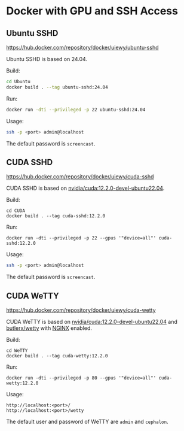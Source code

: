 # Docker with GPU and SSH Access

## Ubuntu SSHD

https://hub.docker.com/repository/docker/uiewy/ubuntu-sshd

Ubuntu SSHD is based on 24.04.

Build:

```bash
cd Ubuntu
docker build . --tag ubuntu-sshd:24.04
```

Run:

```bash
docker run -dti --privileged -p 22 ubuntu-sshd:24.04
```

Usage:

```bash
ssh -p <port> admin@localhost
```

The default password is `screencast`.

## CUDA SSHD

https://hub.docker.com/repository/docker/uiewy/cuda-sshd

CUDA SSHD is based on [nvidia/cuda:12.2.0-devel-ubuntu22.04](https://hub.docker.com/r/nvidia/cuda).

Build:

```shell
cd CUDA
docker build . --tag cuda-sshd:12.2.0
```

Run:
```shell
docker run -dti --privileged -p 22 --gpus '"device=all"' cuda-sshd:12.2.0
```

Usage:

```bash
ssh -p <port> admin@localhost
```

The default password is `screencast`.

## CUDA WeTTY

https://hub.docker.com/repository/docker/uiewy/cuda-wetty

CUDA WeTTY is based on [nvidia/cuda:12.2.0-devel-ubuntu22.04](https://hub.docker.com/r/nvidia/cuda) and [butlerx/wetty](https://github.com/butlerx/wetty) with [NGINX](https://nginx.org/) enabled.

Build:

```shell
cd WeTTY
docker build . --tag cuda-wetty:12.2.0
```

Run:
```shell
docker run -dti --privileged -p 80 --gpus '"device=all"' cuda-wetty:12.2.0
```

Usage:

```plain
http://localhost:<port>/
http://localhost:<port>/wetty
```

The default user and password of WeTTY are `admin` and `cephalon`.

